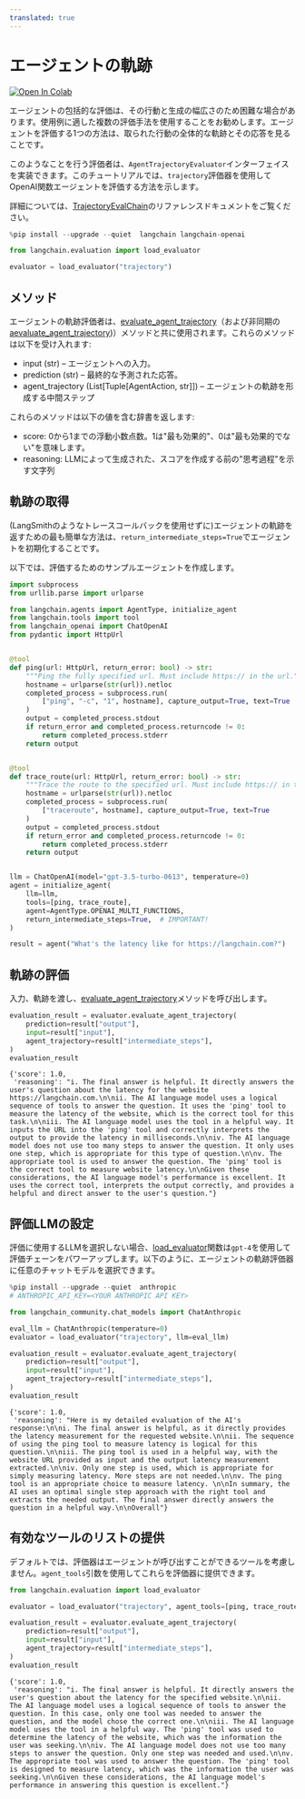 ```yaml
---
translated: true
---
```


# エージェントの軌跡

[![Open In Colab](https://colab.research.google.com/assets/colab-badge.svg)](https://colab.research.google.com/github/langchain-ai/langchain/blob/master/docs/docs/guides/evaluation/trajectory/trajectory_eval.ipynb)

エージェントの包括的な評価は、その行動と生成の幅広さのため困難な場合があります。使用例に適した複数の評価手法を使用することをお勧めします。エージェントを評価する1つの方法は、取られた行動の全体的な軌跡とその応答を見ることです。

このようなことを行う評価者は、`AgentTrajectoryEvaluator`インターフェイスを実装できます。このチュートリアルでは、`trajectory`評価器を使用してOpenAI関数エージェントを評価する方法を示します。

詳細については、[TrajectoryEvalChain](https://api.python.langchain.com/en/latest/evaluation/langchain.evaluation.agents.trajectory_eval_chain.TrajectoryEvalChain.html#langchain.evaluation.agents.trajectory_eval_chain.TrajectoryEvalChain)のリファレンスドキュメントをご覧ください。

```python
%pip install --upgrade --quiet  langchain langchain-openai
```

```python
from langchain.evaluation import load_evaluator

evaluator = load_evaluator("trajectory")
```

## メソッド

エージェントの軌跡評価者は、[evaluate_agent_trajectory](https://api.python.langchain.com/en/latest/evaluation/langchain.evaluation.agents.trajectory_eval_chain.TrajectoryEvalChain.html#langchain.evaluation.agents.trajectory_eval_chain.TrajectoryEvalChain.evaluate_agent_trajectory)（および非同期の[aevaluate_agent_trajectory](https://api.python.langchain.com/en/latest/evaluation/langchain.evaluation.agents.trajectory_eval_chain.TrajectoryEvalChain.html#langchain.evaluation.agents.trajectory_eval_chain.TrajectoryEvalChain.aevaluate_agent_trajectory))）メソッドと共に使用されます。これらのメソッドは以下を受け入れます:

- input (str) – エージェントへの入力。
- prediction (str) – 最終的な予測された応答。
- agent_trajectory (List[Tuple[AgentAction, str]]) – エージェントの軌跡を形成する中間ステップ

これらのメソッドは以下の値を含む辞書を返します:
- score: 0から1までの浮動小数点数。1は"最も効果的"、0は"最も効果的でない"を意味します。
- reasoning: LLMによって生成された、スコアを作成する前の"思考過程"を示す文字列

## 軌跡の取得

(LangSmithのようなトレースコールバックを使用せずに)エージェントの軌跡を返すための最も簡単な方法は、`return_intermediate_steps=True`でエージェントを初期化することです。

以下では、評価するためのサンプルエージェントを作成します。

```python
import subprocess
from urllib.parse import urlparse

from langchain.agents import AgentType, initialize_agent
from langchain.tools import tool
from langchain_openai import ChatOpenAI
from pydantic import HttpUrl


@tool
def ping(url: HttpUrl, return_error: bool) -> str:
    """Ping the fully specified url. Must include https:// in the url."""
    hostname = urlparse(str(url)).netloc
    completed_process = subprocess.run(
        ["ping", "-c", "1", hostname], capture_output=True, text=True
    )
    output = completed_process.stdout
    if return_error and completed_process.returncode != 0:
        return completed_process.stderr
    return output


@tool
def trace_route(url: HttpUrl, return_error: bool) -> str:
    """Trace the route to the specified url. Must include https:// in the url."""
    hostname = urlparse(str(url)).netloc
    completed_process = subprocess.run(
        ["traceroute", hostname], capture_output=True, text=True
    )
    output = completed_process.stdout
    if return_error and completed_process.returncode != 0:
        return completed_process.stderr
    return output


llm = ChatOpenAI(model="gpt-3.5-turbo-0613", temperature=0)
agent = initialize_agent(
    llm=llm,
    tools=[ping, trace_route],
    agent=AgentType.OPENAI_MULTI_FUNCTIONS,
    return_intermediate_steps=True,  # IMPORTANT!
)

result = agent("What's the latency like for https://langchain.com?")
```

## 軌跡の評価

入力、軌跡を渡し、[evaluate_agent_trajectory](https://api.python.langchain.com/en/latest/evaluation/langchain.evaluation.schema.AgentTrajectoryEvaluator.html#langchain.evaluation.schema.AgentTrajectoryEvaluator.evaluate_agent_trajectory)メソッドを呼び出します。

```python
evaluation_result = evaluator.evaluate_agent_trajectory(
    prediction=result["output"],
    input=result["input"],
    agent_trajectory=result["intermediate_steps"],
)
evaluation_result
```

```output
{'score': 1.0,
 'reasoning': "i. The final answer is helpful. It directly answers the user's question about the latency for the website https://langchain.com.\n\nii. The AI language model uses a logical sequence of tools to answer the question. It uses the 'ping' tool to measure the latency of the website, which is the correct tool for this task.\n\niii. The AI language model uses the tool in a helpful way. It inputs the URL into the 'ping' tool and correctly interprets the output to provide the latency in milliseconds.\n\niv. The AI language model does not use too many steps to answer the question. It only uses one step, which is appropriate for this type of question.\n\nv. The appropriate tool is used to answer the question. The 'ping' tool is the correct tool to measure website latency.\n\nGiven these considerations, the AI language model's performance is excellent. It uses the correct tool, interprets the output correctly, and provides a helpful and direct answer to the user's question."}
```

## 評価LLMの設定

評価に使用するLLMを選択しない場合、[load_evaluator](https://api.python.langchain.com/en/latest/evaluation/langchain.evaluation.loading.load_evaluator.html#langchain.evaluation.loading.load_evaluator)関数は`gpt-4`を使用して評価チェーンをパワーアップします。以下のように、エージェントの軌跡評価器に任意のチャットモデルを選択できます。

```python
%pip install --upgrade --quiet  anthropic
# ANTHROPIC_API_KEY=<YOUR ANTHROPIC API KEY>
```

```python
from langchain_community.chat_models import ChatAnthropic

eval_llm = ChatAnthropic(temperature=0)
evaluator = load_evaluator("trajectory", llm=eval_llm)
```

```python
evaluation_result = evaluator.evaluate_agent_trajectory(
    prediction=result["output"],
    input=result["input"],
    agent_trajectory=result["intermediate_steps"],
)
evaluation_result
```

```output
{'score': 1.0,
 'reasoning': "Here is my detailed evaluation of the AI's response:\n\ni. The final answer is helpful, as it directly provides the latency measurement for the requested website.\n\nii. The sequence of using the ping tool to measure latency is logical for this question.\n\niii. The ping tool is used in a helpful way, with the website URL provided as input and the output latency measurement extracted.\n\niv. Only one step is used, which is appropriate for simply measuring latency. More steps are not needed.\n\nv. The ping tool is an appropriate choice to measure latency. \n\nIn summary, the AI uses an optimal single step approach with the right tool and extracts the needed output. The final answer directly answers the question in a helpful way.\n\nOverall"}
```

## 有効なツールのリストの提供

デフォルトでは、評価器はエージェントが呼び出すことができるツールを考慮しません。`agent_tools`引数を使用してこれらを評価器に提供できます。

```python
from langchain.evaluation import load_evaluator

evaluator = load_evaluator("trajectory", agent_tools=[ping, trace_route])
```

```python
evaluation_result = evaluator.evaluate_agent_trajectory(
    prediction=result["output"],
    input=result["input"],
    agent_trajectory=result["intermediate_steps"],
)
evaluation_result
```

```output
{'score': 1.0,
 'reasoning': "i. The final answer is helpful. It directly answers the user's question about the latency for the specified website.\n\nii. The AI language model uses a logical sequence of tools to answer the question. In this case, only one tool was needed to answer the question, and the model chose the correct one.\n\niii. The AI language model uses the tool in a helpful way. The 'ping' tool was used to determine the latency of the website, which was the information the user was seeking.\n\niv. The AI language model does not use too many steps to answer the question. Only one step was needed and used.\n\nv. The appropriate tool was used to answer the question. The 'ping' tool is designed to measure latency, which was the information the user was seeking.\n\nGiven these considerations, the AI language model's performance in answering this question is excellent."}
```
